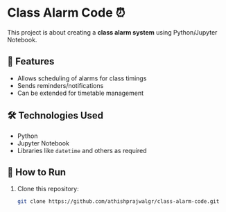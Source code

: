 # Class Alarm Code ⏰

This project is about creating a **class alarm system** using Python/Jupyter Notebook.  

## 📌 Features
- Allows scheduling of alarms for class timings  
- Sends reminders/notifications  
- Can be extended for timetable management  

## 🛠️ Technologies Used
- Python  
- Jupyter Notebook  
- Libraries like `datetime` and others as required  

## 🚀 How to Run
1. Clone this repository:
   ```bash
   git clone https://github.com/athishprajwalgr/class-alarm-code.git
